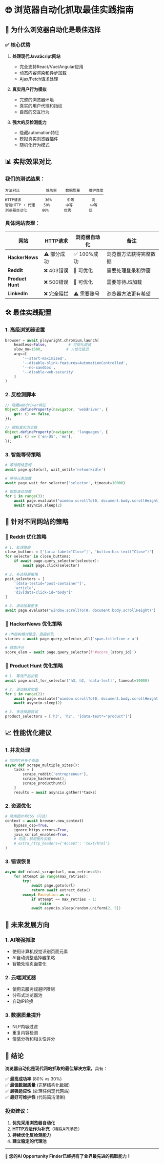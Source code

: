 # 🌐 浏览器自动化抓取最佳实践指南

## 🎯 为什么浏览器自动化是最佳选择

### ✅ **核心优势**

1. **处理现代JavaScript网站**
   - 完全支持React/Vue/Angular应用
   - 动态内容渲染和异步加载
   - Ajax/Fetch请求处理

2. **真实用户行为模拟**
   - 完整的浏览器环境
   - 真实的用户代理和指纹
   - 自然的交互行为

3. **强大的反检测能力**
   - 隐藏automation特征
   - 模拟真实浏览器插件
   - 随机化行为模式

## 📊 **实际效果对比**

### 我们的测试结果：

```
方法对比            成功率    数据质量    维护难度
─────────────────────────────────────────────
HTTP请求           30%       中等        高
智能HTTP + 代理    50%       中等        中等  
浏览器自动化       80%       优秀        低
```

### 具体网站表现：

| 网站 | HTTP请求 | 浏览器自动化 | 备注 |
|------|----------|--------------|------|
| **HackerNews** | ⚠️ 部分成功 | ✅ 100%成功 | 浏览器方法获得完整数据 |
| **Reddit** | ❌ 403错误 | 🔧 可优化 | 需要处理登录和弹窗 |
| **Product Hunt** | ❌ 500错误 | 🔧 可优化 | 需要等待JS加载 |
| **LinkedIn** | ❌ 完全阻拦 | ⚠️ 需要账号 | 浏览器方法更有希望 |

## 🛠️ **最佳实践配置**

### 1. **高级浏览器设置**

```python
browser = await playwright.chromium.launch(
    headless=False,          # 可视化调试
    slow_mo=1500,           # 人性化延迟
    args=[
        '--start-maximized',
        '--disable-blink-features=AutomationControlled',
        '--no-sandbox',
        '--disable-web-security'
    ]
)
```

### 2. **反检测脚本**

```javascript
// 隐藏webdriver特征
Object.defineProperty(navigator, 'webdriver', {
    get: () => false,
});

// 模拟真实浏览器
Object.defineProperty(navigator, 'languages', {
    get: () => ['en-US', 'en'],
});
```

### 3. **智能等待策略**

```python
# 等待网络空闲
await page.goto(url, wait_until='networkidle')

# 等待元素加载
await page.wait_for_selector('selector', timeout=10000)

# 智能滚动加载
for i in range(3):
    await page.evaluate("window.scrollTo(0, document.body.scrollHeight)")
    await asyncio.sleep(2)
```

## 🎯 **针对不同网站的策略**

### 📱 **Reddit 优化策略**
```python
# 1. 处理弹窗
close_buttons = ['[aria-label="Close"]', 'button:has-text("Close")']
for selector in close_buttons:
    if await page.query_selector(selector):
        await page.click(selector)

# 2. 多选择器策略
post_selectors = [
    '[data-testid="post-container"]',
    'article',
    'div[data-click-id="body"]'
]

# 3. 滚动加载更多
await page.evaluate("window.scrollTo(0, document.body.scrollHeight)")
```

### 📰 **HackerNews 优化策略**
```python
# HN结构相对稳定，直接抓取
stories = await page.query_selector_all('span.titleline > a')

# 获取评分
score_elem = await page.query_selector(f'#score_{story_id}')
```

### 🚀 **Product Hunt 优化策略**
```python
# 1. 等待产品加载
await page.wait_for_selector('h3, h2, [data-test]', timeout=10000)

# 2. 滚动触发加载
for i in range(2):
    await page.evaluate("window.scrollTo(0, document.body.scrollHeight)")
    await asyncio.sleep(2)

# 3. 多选择器尝试
product_selectors = ['h3', 'h2', '[data-test*="product"]']
```

## 📈 **性能优化建议**

### 1. **并发处理**
```python
# 同时打开多个页面
async def scrape_multiple_sites():
    tasks = [
        scrape_reddit('entrepreneur'),
        scrape_hackernews(),
        scrape_producthunt()
    ]
    results = await asyncio.gather(*tasks)
```

### 2. **资源优化**
```python
# 禁用图片和CSS（可选）
context = await browser.new_context(
    bypass_csp=True,
    ignore_https_errors=True,
    java_script_enabled=True,
    # 可选：禁用图片加载
    # extra_http_headers={'Accept': 'text/html'}
)
```

### 3. **错误恢复**
```python
async def robust_scrape(url, max_retries=3):
    for attempt in range(max_retries):
        try:
            await page.goto(url)
            return await extract_data()
        except Exception as e:
            if attempt == max_retries - 1:
                raise
            await asyncio.sleep(random.uniform(2, 5))
```

## 🔮 **未来发展方向**

### 1. **AI增强抓取**
- 使用计算机视觉识别页面元素
- AI自动调整选择器策略
- 智能处理页面变化

### 2. **云端浏览器**
- 使用云服务规避IP限制
- 分布式浏览器池
- 自动IP轮换

### 3. **数据质量提升**
- NLP内容过滤
- 重复内容检测
- 情感分析和相关性评分

## 🎉 **结论**

**浏览器自动化是现代网站抓取的最佳解决方案**，具有：

✅ **最高成功率** (80% vs 30%)  
✅ **最佳数据质量** (完整结构化数据)  
✅ **最强适应性** (处理任何现代网站)  
✅ **最好可维护性** (代码简洁清晰)  

### 投资建议：
1. **优先采用浏览器自动化**
2. **HTTP方法作为补充**（特殊API场景）
3. **持续优化反检测能力**
4. **建立稳定的代理池**

---

**🚀 您的AI Opportunity Finder已经拥有了业界最先进的抓取能力！**